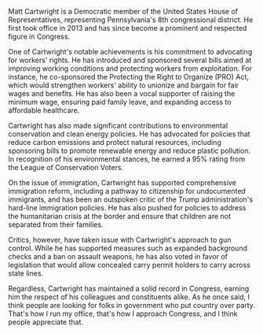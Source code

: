 Matt Cartwright is a Democratic member of the United States House of Representatives, representing Pennsylvania's 8th congressional district. He first took office in 2013 and has since become a prominent and respected figure in Congress.

One of Cartwright's notable achievements is his commitment to advocating for workers' rights. He has introduced and sponsored several bills aimed at improving working conditions and protecting workers from exploitation. For instance, he co-sponsored the Protecting the Right to Organize (PRO) Act, which would strengthen workers' ability to unionize and bargain for fair wages and benefits. He has also been a vocal supporter of raising the minimum wage, ensuring paid family leave, and expanding access to affordable healthcare.

Cartwright has also made significant contributions to environmental conservation and clean energy policies. He has advocated for policies that reduce carbon emissions and protect natural resources, including sponsoring bills to promote renewable energy and reduce plastic pollution. In recognition of his environmental stances, he earned a 95% rating from the League of Conservation Voters.

On the issue of immigration, Cartwright has supported comprehensive immigration reform, including a pathway to citizenship for undocumented immigrants, and has been an outspoken critic of the Trump administration's hard-line immigration policies. He has also pushed for policies to address the humanitarian crisis at the border and ensure that children are not separated from their families.

Critics, however, have taken issue with Cartwright's approach to gun control. While he has supported measures such as expanded background checks and a ban on assault weapons, he has also voted in favor of legislation that would allow concealed carry permit holders to carry across state lines.

Regardless, Cartwright has maintained a solid record in Congress, earning him the respect of his colleagues and constituents alike. As he once said, I think people are looking for folks in government who put country over party. That's how I run my office, that's how I approach Congress, and I think people appreciate that.
